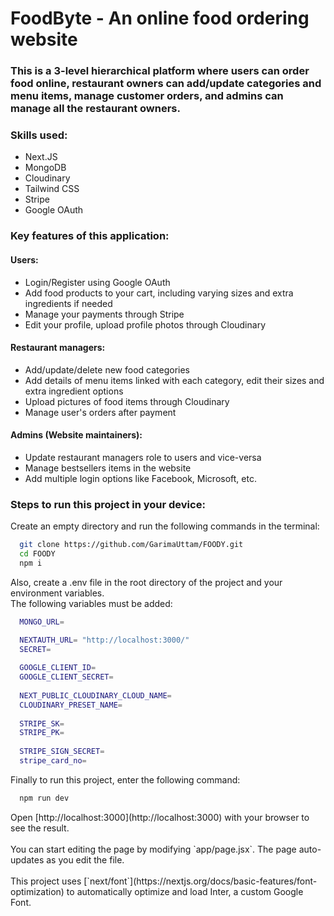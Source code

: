 <h1>FoodByte - An online food ordering website</h1>
<h3>This is a 3-level hierarchical platform where users can order food online, restaurant owners can add/update categories and menu items, manage customer orders, and admins can manage all the restaurant owners.</h3>
<h3>Skills used: </h3>
<ul>
  <li>Next.JS</li>
  <li>MongoDB</li>
  <li>Cloudinary</li>
  <li>Tailwind CSS</li>
  <li>Stripe</li>
  <li>Google OAuth</li>
</ul>
<h3>Key features of this application: </h3>
<h4>Users: </h4>
<ul>
  <li>Login/Register using Google OAuth</li>
  <li>Add food products to your cart, including varying sizes and extra ingredients if needed</li>
  <li>Manage your payments through Stripe</li>
  <li>Edit your profile, upload profile photos through Cloudinary</li>
</ul>
<h4>Restaurant managers: </h4>
<ul>
  <li>Add/update/delete new food categories</li>
  <li>Add details of menu items linked with each category, edit their sizes and extra ingredient options</li>
  <li>Upload pictures of food items through Cloudinary</li>
  <li>Manage user's orders after payment</li>
</ul>
<h4>Admins (Website maintainers): </h4>
<ul>
  <li>Update restaurant managers role to users and vice-versa</li>
  <li>Manage bestsellers items in the website</li>
  <li>Add multiple login options like Facebook, Microsoft, etc.</li>
</ul>

<h3>Steps to run this project in your device: </h3>
<p>Create an empty directory and run the following commands in the terminal: </p>

```bash
  git clone https://github.com/GarimaUttam/FOODY.git
  cd FOODY
  npm i
```
<p>Also, create a .env file in the root directory of the project and your environment variables. <br/> The following variables must be added: </p>

```bash
  MONGO_URL=

  NEXTAUTH_URL= "http://localhost:3000/"
  SECRET= 
  
  GOOGLE_CLIENT_ID=
  GOOGLE_CLIENT_SECRET=
  
  NEXT_PUBLIC_CLOUDINARY_CLOUD_NAME=
  CLOUDINARY_PRESET_NAME=
  
  STRIPE_SK=
  STRIPE_PK=
  
  STRIPE_SIGN_SECRET=
  stripe_card_no=
```

<p>Finally to run this project, enter the following command: </p>

```bash
  npm run dev
```

<p>Open [http://localhost:3000](http://localhost:3000) with your browser to see the result.<br/><br/>You can start editing the page by modifying `app/page.jsx`. The page auto-updates as you edit the file.<br/></br>This project uses [`next/font`](https://nextjs.org/docs/basic-features/font-optimization) to automatically optimize and load Inter, a custom Google Font.
</p>
